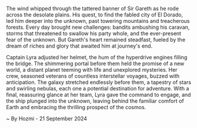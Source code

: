 
The wind whipped through the tattered banner of Sir Gareth as he rode across the desolate plains. His quest, to find the fabled city of El Dorado, led him deeper into the unknown, past towering mountains and treacherous forests. Every day brought new challenges: bandits ambushing his caravan, storms that threatened to swallow his party whole, and the ever-present fear of the unknown. But Gareth's heart remained steadfast, fueled by the dream of riches and glory that awaited him at journey's end.

Captain Lyra adjusted her helmet, the hum of the hyperdrive engines filling the bridge. The shimmering portal before them held the promise of a new world, a distant planet teeming with life and unexplored mysteries. Her crew, seasoned veterans of countless interstellar voyages, buzzed with anticipation. The galaxy stretched endlessly before them, a tapestry of stars and swirling nebulas, each one a potential destination for adventure. With a final, reassuring glance at her team, Lyra gave the command to engage, and the ship plunged into the unknown, leaving behind the familiar comfort of Earth and embracing the thrilling prospect of the cosmos. 

~ By Hozmi - 21 September 2024
